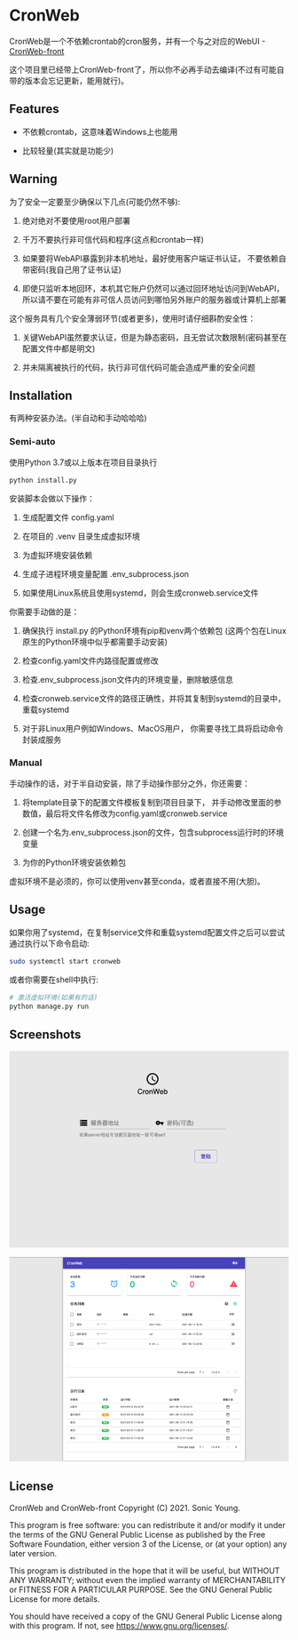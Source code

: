 # CronWeb

CronWeb是一个不依赖crontab的cron服务，并有一个与之对应的WebUI - [CronWeb-front](https://github.com/So0ni/cronweb-front)

这个项目里已经带上CronWeb-front了，所以你不必再手动去编译(不过有可能自带的版本会忘记更新，能用就行)。

## Features

* 不依赖crontab，这意味着Windows上也能用

* 比较轻量(其实就是功能少)

## Warning

为了安全一定要至少确保以下几点(可能仍然不够):

1. 绝对绝对不要使用root用户部署

2. 千万不要执行非可信代码和程序(这点和crontab一样)

3. 如果要将WebAPI暴露到非本机地址，最好使用客户端证书认证，
   不要依赖自带密码(我自己用了证书认证)
   
4. 即使只监听本地回环，本机其它账户仍然可以通过回环地址访问到WebAPI，
   所以请不要在可能有非可信人员访问到哪怕另外账户的服务器或计算机上部署

这个服务具有几个安全薄弱环节(或者更多)，使用时请仔细斟酌安全性：

1. 关键WebAPI虽然要求认证，但是为静态密码，且无尝试次数限制(密码甚至在配置文件中都是明文)

2. 并未隔离被执行的代码，执行非可信代码可能会造成严重的安全问题



## Installation

有两种安装办法。(半自动和手动哈哈哈)

### Semi-auto

使用Python 3.7或以上版本在项目目录执行

```python
python install.py
```

安装脚本会做以下操作：

1. 生成配置文件 config.yaml

2. 在项目的 .venv 目录生成虚拟环境

3. 为虚拟环境安装依赖

4. 生成子进程环境变量配置 .env_subprocess.json

5. 如果使用Linux系统且使用systemd，则会生成cronweb.service文件

你需要手动做的是：

1. 确保执行 install.py 的Python环境有pip和venv两个依赖包
   (这两个包在Linux原生的Python环境中似乎都需要手动安装)

2. 检查config.yaml文件内路径配置或修改

3. 检查.env_subprocess.json文件内的环境变量，删除敏感信息

4. 检查cronweb.service文件的路径正确性，并将其复制到systemd的目录中，重载systemd

5. 对于非Linux用户例如Windows、MacOS用户，
   你需要寻找工具将启动命令封装成服务

### Manual

手动操作的话，对于半自动安装，除了手动操作部分之外，你还需要：

1. 将template目录下的配置文件模板复制到项目目录下，
并手动修改里面的参数值，最后将文件名修改为config.yaml或cronweb.service
   
2. 创建一个名为.env_subprocess.json的文件，包含subprocess运行时的环境变量

3. 为你的Python环境安装依赖包

虚拟环境不是必须的，你可以使用venv甚至conda，或者直接不用(大胆)。


## Usage

如果你用了systemd，在复制service文件和重载systemd配置文件之后可以尝试通过执行以下命令启动:

```bash
sudo systemctl start cronweb
```

或者你需要在shell中执行:

```bash
# 激活虚拟环境(如果有的话)
python manage.py run
```

## Screenshots

![WebUI 登录页](/assets/ss-login.png)

![WebUI 控制面板](/assets/ss-main.png)

## License

CronWeb and CronWeb-front
Copyright (C) 2021. Sonic Young.

This program is free software: you can redistribute it and/or modify
it under the terms of the GNU General Public License as published by
the Free Software Foundation, either version 3 of the License, or
(at your option) any later version.

This program is distributed in the hope that it will be useful,
but WITHOUT ANY WARRANTY; without even the implied warranty of
MERCHANTABILITY or FITNESS FOR A PARTICULAR PURPOSE.  See the
GNU General Public License for more details.

You should have received a copy of the GNU General Public License
along with this program.  If not, see <https://www.gnu.org/licenses/>.

